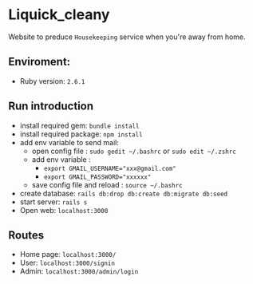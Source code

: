 # Liquick_cleany

Website to preduce `Housekeeping` service when you're away from home.

## Enviroment:

* Ruby version: `2.6.1`

## Run introduction
* install required gem: `bundle install`
* install required package: `npm install`
* add env variable to send mail: 
  - open config file : `sudo gedit ~/.bashrc` or `sudo edit ~/.zshrc`
  - add env variable : 
    + `export GMAIL_USERNAME="xxx@gmail.com"` 
    + `export GMAIL_PASSWORD="xxxxxx"`
  - save config file and reload : `source ~/.bashrc`
* create database: `rails db:drop db:create db:migrate db:seed`
* start server:  `rails s`
* Open web: `localhost:3000`

## Routes
* Home page: `localhost:3000/`
* User: `localhost:3000/signin`
* Admin: `localhost:3000/admin/login`
